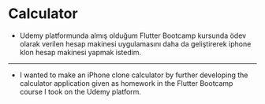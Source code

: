 # Calculator

- Udemy platformunda almış olduğum Flutter Bootcamp kursunda ödev olarak verilen hesap makinesi uygulamasını daha da geliştirerek iphone klon hesap makinesi yapmak istedim.

- -----

- I wanted to make an iPhone clone calculator by further developing the calculator application given as homework in the Flutter Bootcamp course I took on the Udemy platform.
